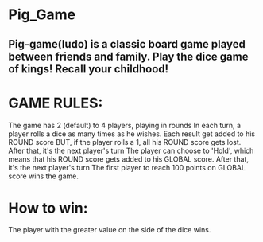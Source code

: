 # Pig_Game

## Pig-game(ludo) is a classic board game played between friends and family. Play the dice game of kings! Recall your childhood!

# GAME RULES:

 The game has 2 (default) to 4 players, playing in rounds
 In each turn, a player rolls a dice as many times as he wishes. Each result get added to his ROUND score
 BUT, if the player rolls a 1, all his ROUND score gets lost. After that, it's the next player's turn
 The player can choose to 'Hold', which means that his ROUND score gets added to his GLOBAL score. After that, it's the next player's turn
 The first player to reach 100 points on GLOBAL score wins the game.

# How to win:
 The player with the greater value on the side of the dice wins. 
